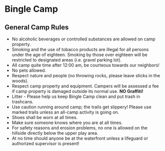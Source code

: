 # Bingle Camp
## General Camp Rules
* No alcoholic beverages or controlled substances are allowed on camp property.
* Smoking and the use of tobacco products are illegal for all persons under the age of eighteen. Smoking by those over eighteen will be restricted to designated areas (i.e. gravel parking lot).
* All camp quite time after 12:00 am, be courteous towards our neighbors!
* No pets allowed.
* Respect nature and people (no throwing rocks, please leave sticks in the woods).
* Respect camp property and equipment. Campers will be assessed a fee if camp property is damaged outside its normal use. **NO Graffiti!**
* Litter - Please help us keep Bingle Camp clean and put trash in trashcans.
* Use caution running around camp; the trails get slippery! Please use marked trails unless an all-camp activity is going on.
* Shoes shall be worn at all times.
* Make sure someone knows where you are at all times.
* For safety reasons and erosion problems, no one is allowed on the hillside directly below the upper play area.
* At no time should anyone be at the waterfront unless a lifeguard or authorized supervisor is present!
